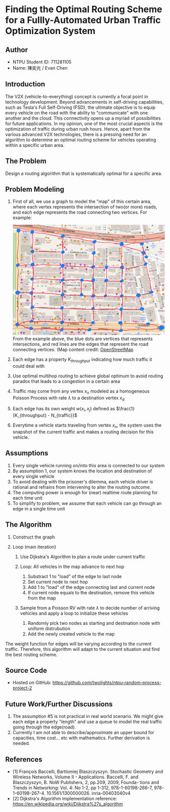 # Finding the Optimal Routing Scheme for a Fullly-Automated Urban Traffic Optimization System

## Author

* NTPU Student ID: 711281105
* Name: 陳奕光 / Evan Chen

## Introduction

The V2X (vehicle-to-everything) concept is currently a focal point in technology development. Beyond advancements in self-driving capabilities, such as Tesla's Full Self-Driving (FSD), the ultimate objective is to equip every vehicle on the road with the ability to "communicate" with one another and the cloud. This connectivity opens up a myriad of possibilities for future applications. In my opinion, one of the most crucial aspects is the optimization of traffic during urban rush hours. Hence, apart from the various advanced V2X technologies, there is a pressing need for an algorithm to determine an optimal routing scheme for vehicles operating within a specific urban area.


## The Problem

Design a routing algorithm that is systematically optimal for a specific area.


## Problem Modeling

1. First of all, we use a graph to model the "map" of this certain area, where each vertex represents the intersection of two(or more) roads, and each edge represents the road connecting two vertices. For example:

     ![Map-as-Graph Example](./docs/maps-as-graph.jpg?raw=1)
     From the example above, the blue dots are vertices that represents intersections, and red lines are the edges that represent the road connecting vertices.
     (Map content credit: [OpenStreetMap](https://openstreetmap.org/)

2. Each edge has a property $K_{throughput}$ indicating how much traffic it could deal with
3. Use optimal multihop routing to achieve global optimum to avoid routing paradox that leads to a congestion in a certain area
4. Traffic may come from any vertex $x_n$ modeled as a homogeneous Poisson Process with rate $\lambda$ to a destination vertex $x_d$
5. Each edge has its own weight $w(x_i, x_j)$ defined as $\frac{1}{K_{throughput} - N_{traffic}}$
6. Everytime a vehicle starts traveling from vertex $x_n$, the system uses the snapshot of the current traffic and makes a routing decision for this vehicle.

## Assumptions

1. Every single vehicle running on/into this area is connected to our system
2. By assumption 1, our system knows the location and destination of every single vehicle
3. To avoid dealing with the prisoner's dilemma, each vehicle driver is rational and refrains from intervening to alter the routing outcome.
4. The computing power is enough for (near) realtime route planning for each time unit
5. To simplify to problem, we assume that each vehicle can go through an edge in a single time unit

## The Algorithm

1. Construct the graph
2. Loop (main iteration)

     1. Use Dijkstra's Algorithm to plan a route under current traffic
     2. Loop: All vehicles in the map advance to next hop

          1. Substract 1 to "load" of the edge to last node
          2. Set current node to next hop
          3. Add 1 to "load" of the edge connecting last and current node
          4. If current node equals to the destination, remove this vehicle from the map

     2. Sample from a Poisson RV with rate $\lambda$ to decide number of arriving vehicles and apply a loop to initialize these vehicles

          1. Randomly pick two nodes as starting and destination node with uniform distrubution
          2. Add the newly created vehicle to the map

The weight function for edges will be varying according to the current traffic. Therefore, this algorithm will adapt to the current situation and find the best routing scheme.


## Source Code

* Hosted on GitHub: https://github.com/twolights/ntpu-random-process-project-2

## Future Work/Further Discussions

1. The assumption #5 is not practical in real world scenario. We might give each edge a property "length" and use a queue to model the real traffic going through the edge(road).
2. Currently I am not able to describe/approximate an upper bound for capacities, time cost... etc with mathematics. Further derivation is needed.

## References

* [1] François Baccelli, Bartlomiej Blaszczyszyn. Stochastic Geometry and Wireless Networks, Volume II - Applications. Baccelli, F. and Blaszczyszyn, B. NoW Publishers, 2, pp.209, 2009, Founda- tions and Trends in Networking: Vol. 4: No 1-2, pp 1-312, 978-1-60198-266-7, 978-1-60198-267-4. 10.1561/1300000026. inria-00403040v4
* [2] Dijkstra's Algorithm implementation reference: https://en.wikipedia.org/wiki/Dijkstra%27s_algorithm
